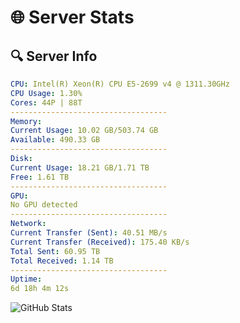 # 🌐 Server Stats
## 🔍 Server Info
```yaml
CPU: Intel(R) Xeon(R) CPU E5-2699 v4 @ 1311.30GHz
CPU Usage: 1.30%
Cores: 44P | 88T
-----------------------------------
Memory:
Current Usage: 10.02 GB/503.74 GB
Available: 490.33 GB
-----------------------------------
Disk:
Current Usage: 18.21 GB/1.71 TB
Free: 1.61 TB
-----------------------------------
GPU:
No GPU detected
-----------------------------------
Network:
Current Transfer (Sent): 40.51 MB/s
Current Transfer (Received): 175.40 KB/s
Total Sent: 60.95 TB
Total Received: 1.14 TB
-----------------------------------
Uptime:
6d 18h 4m 12s
```
![GitHub Stats](https://img.shields.io/badge/Updated-2025-02-14_16:47:30-blue)